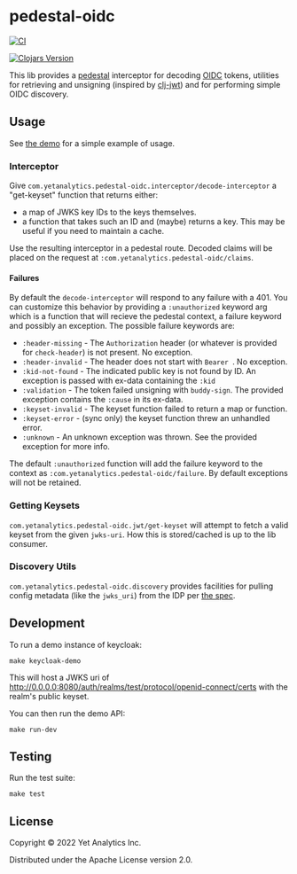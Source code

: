 # pedestal-oidc

[![CI](https://github.com/yetanalytics/pedestal-oidc/actions/workflows/ci.yml/badge.svg)](https://github.com/yetanalytics/pedestal-oidc/actions/workflows/ci.yml)

[![Clojars Version](https://img.shields.io/clojars/v/com.yetanalytics/pedestal-oidc)](https://clojars.org/com.yetanalytics/pedestal-oidc)

This lib provides a [pedestal](https://github.com/pedestal/pedestal) interceptor for decoding [OIDC](https://openid.net/connect/) tokens, utilities for retrieving and unsigning (inspired by [clj-jwt](https://gitlab.nsd.no/clojure/clj-jwt)) and for performing simple OIDC discovery.

## Usage

See [the demo](src/dev/com/yetanalytics/pedestal_oidc/service.clj) for a simple example of usage.

### Interceptor

Give `com.yetanalytics.pedestal-oidc.interceptor/decode-interceptor` a "get-keyset" function that returns either:

* a map of JWKS key IDs to the keys themselves.
* a function that takes such an ID and (maybe) returns a key. This may be useful if you need to maintain a cache.

Use the resulting interceptor in a pedestal route. Decoded claims will be placed on the request at `:com.yetanalytics.pedestal-oidc/claims`.

#### Failures

By default the `decode-interceptor` will respond to any failure with a 401. You can customize this behavior by providing a `:unauthorized` keyword arg which is a function that will recieve the pedestal context, a failure keyword and possibly an exception. The possible failure keywords are:

* `:header-missing` - The `Authorization` header (or whatever is provided for `check-header`) is not present. No exception.
* `:header-invalid` - The header does not start with `Bearer `. No exception.
* `:kid-not-found` - The indicated public key is not found by ID. An exception is passed with ex-data containing the `:kid`
* `:validation` - The token failed unsigning with `buddy-sign`. The provided exception contains the `:cause` in its ex-data.
* `:keyset-invalid` - The keyset function failed to return a map or function.
* `:keyset-error` - (sync only) the keyset function threw an unhandled error.
* `:unknown` - An unknown exception was thrown. See the provided exception for more info.

The default `:unauthorized` function will add the failure keyword to the context as `:com.yetanalytics.pedestal-oidc/failure`. By default exceptions will not be retained.

### Getting Keysets

`com.yetanalytics.pedestal-oidc.jwt/get-keyset` will attempt to fetch a valid keyset from the given `jwks-uri`. How this is stored/cached is up to the lib consumer.

### Discovery Utils

`com.yetanalytics.pedestal-oidc.discovery` provides facilities for pulling config metadata (like the `jwks_uri`) from the IDP per [the spec](https://openid.net/specs/openid-connect-discovery-1_0.html#ProviderConfig).

## Development

To run a demo instance of keycloak:

    make keycloak-demo

This will host a JWKS uri of http://0.0.0.0:8080/auth/realms/test/protocol/openid-connect/certs with the realm's public keyset.

You can then run the demo API:

    make run-dev

## Testing

Run the test suite:

    make test

## License

Copyright © 2022 Yet Analytics Inc.

Distributed under the Apache License version 2.0.
